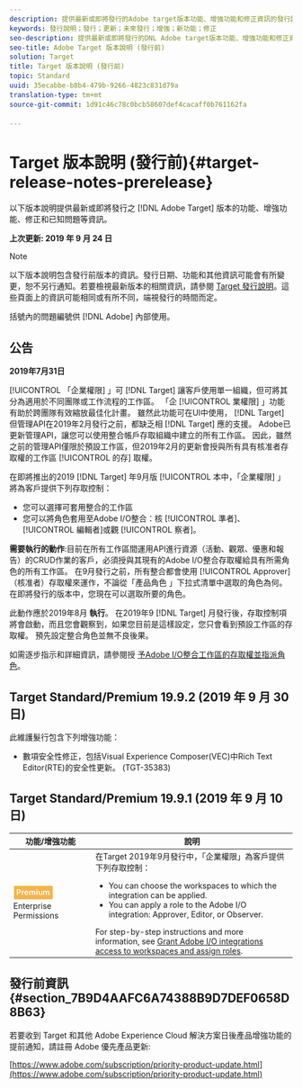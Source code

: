 ```yaml
---
description: 提供最新或即將發行的Adobe target版本功能、增強功能和修正資訊的發行說明。
keywords: 發行說明；發行；更新；未來發行；增強；新功能；修正
seo-description: 提供最新或即將發行的DNL Adobe target版本功能、增強功能和修正資訊的發行說明。
seo-title: Adobe Target 版本說明 (發行前)
solution: Target
title: Target 版本說明 (發行前)
topic: Standard
uuid: 35ecabbe-b8b4-479b-9266-4823c831d79a
translation-type: tm+mt
source-git-commit: 1d91c46c78c0bcb58607def4cacaff0b761162fa

---
```



# Target 版本說明 (發行前){#target-release-notes-prerelease}

以下版本說明提供最新或即將發行之 [!DNL Adobe Target] 版本的功能、增強功能、修正和已知問題等資訊。

**上次更新: 2019 年 9 月 24 日**

>[!NOTE]
>
>以下版本說明包含發行前版本的資訊。發行日期、功能和其他資訊可能會有所變更，恕不另行通知。若要檢視最新版本的相關資訊，請參閱 [Target 發行說明](release-notes.md)。這些頁面上的資訊可能相同或有所不同，端視發行的時間而定。
>
>括號內的問題編號供 [!DNL Adobe] 內部使用。

## 公告

**2019年7月31日**

[!UICONTROL 「企業權限] 」可 [!DNL Target] 讓客戶使用單一組織，但可將其分為適用於不同團隊或工作流程的工作區。 「企 [!UICONTROL 業權限] 」功能有助於跨團隊有效縮放最佳化計畫。 雖然此功能可在UI中使用， [!DNL Target] 但管理API在2019年2月發行之前，都缺乏相 [!DNL Target] 應的支援。 Adobe已更新管理API，讓您可以使用整合帳戶存取組織中建立的所有工作區。 因此，雖然之前的管理API僅限於預設工作區，但2019年2月的更新會授與所有具有核准者存取權的工作區 [!UICONTROL 的存] 取權。

在即將推出的2019 [!DNL Target] 年9月版 [!UICONTROL 本中，「企業權限] 」將為客戶提供下列存取控制：

* 您可以選擇可套用整合的工作區
* 您可以將角色套用至Adobe I/O整合：核 [!UICONTROL 準者]、 [!UICONTROL 編輯者]或觀 [!UICONTROL 察者]。

**需要執行的動作**:目前在所有工作區間運用API進行資源（活動、觀眾、優惠和報告）的CRUD作業的客戶，必須授與其現有的Adobe I/O整合存取權給具有所需角色的所有工作區。 在9月發行之前，所有整合都會使用 [!UICONTROL Approver] （核准者）存取權來運作，不論從「產品角色  」下拉式清單中選取的角色為何。 在即將發行的版本中，您現在可以選取所要的角色。

此動作應於2019年8月 **執行**。 在2019年9 [!DNL Target] 月發行後，存取控制項將會啟動，而且您會觀察到，如果您目前是這樣設定，您只會看到預設工作區的存取權。 預先設定整合角色並無不良後果。

如需逐步指示和詳細資訊，請參閱授 [予Adobe I/O整合工作區的存取權並指派角色](/help/administrating-target/c-user-management/property-channel/configure-adobe-io-integration.md)。

## Target Standard/Premium 19.9.2 (2019 年 9 月 30 日)

此維護髮行包含下列增強功能：

* 數項安全性修正，包括Visual Experience Composer(VEC)中Rich Text Editor(RTE)的安全性更新。 (TGT-35383)

## Target Standard/Premium 19.9.1 (2019 年 9 月 10 日)

| 功能/增強功能 | 說明 |
| --- | --- |
| ![Premium badge](/help/assets/premium.png) Enterprise Permissions | 在Target 2019年9月發行中，「企業權限」為客戶提供下列存取控制：<UL><li>You can choose the workspaces to which the integration can be applied.</li><li>You can apply a role to the Adobe I/O integration: Approver, Editor, or Observer.</li></ul>For step-by-step instructions and more information, see [Grant Adobe I/O integrations access to workspaces and assign roles](/help/administrating-target/c-user-management/property-channel/configure-adobe-io-integration.md). |

## 發行前資訊 {#section_7B9D4AAFC6A74388B9D7DEF0658D8B63}

若要收到 Target 和其他 Adobe Experience Cloud 解決方案日後產品增強功能的提前通知，請註冊 Adobe 優先產品更新:

[https://www.adobe.com/subscription/priority-product-update.html](https://www.adobe.com/subscription/priority-product-update.html)
